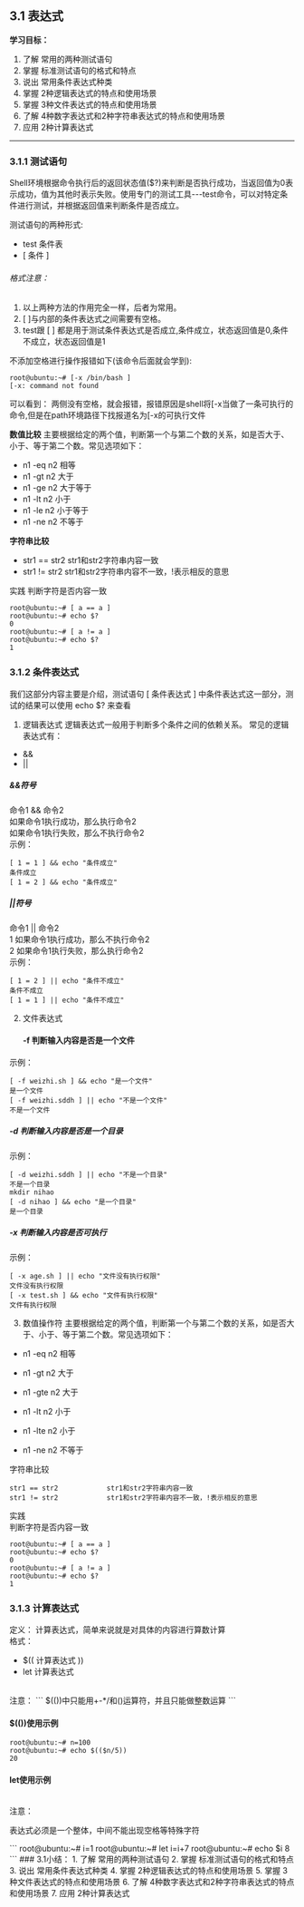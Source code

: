 ## 3.1 表达式
**学习目标：**
1. 了解 常用的两种测试语句
2. 掌握 标准测试语句的格式和特点
3. 说出 常用条件表达式种类
4. 掌握 2种逻辑表达式的特点和使用场景
5. 掌握 3种文件表达式的特点和使用场景
6. 了解 4种数字表达式和2种字符串表达式的特点和使用场景
7. 应用 2种计算表达式
_______________
### 3.1.1 测试语句
Shell环境根据命令执行后的返回状态值($?)来判断是否执行成功，当返回值为0表示成功，值为其他时表示失败。使用专门的测试工具---test命令，可以对特定条件进行测试，并根据返回值来判断条件是否成立。

测试语句的两种形式:
- test 条件表
- [ 条件 ]

###### 格式注意：
1. 以上两种方法的作用完全一样，后者为常用。
2. [ ]与内部的条件表达式之间需要有空格。
3. test跟 [ ] 都是用于测试条件表达式是否成立,条件成立，状态返回值是0,条件不成立，状态返回值是1

不添加空格进行操作报错如下(该命令后面就会学到):
```
root@ubuntu:~# [-x /bin/bash ]
[-x: command not found
```
可以看到：
两侧没有空格，就会报错，报错原因是shell将[-x当做了一条可执行的命令,但是在path环境路径下找报道名为[-x的可执行文件

**数值比较**
主要根据给定的两个值，判断第一个与第二个数的关系，如是否大于、小于、等于第二个数。常见选项如下：
- n1 -eq n2    相等
- n1 -gt n2    大于
- n1 -ge n2    大于等于
- n1 -lt n2    小于
- n1 -le n2    小于等于
- n1 -ne n2    不等于


**字符串比较**
- str1 == str2    str1和str2字符串内容一致
- str1 != str2    str1和str2字符串内容不一致，!表示相反的意思

实践
判断字符是否内容一致
```
root@ubuntu:~# [ a == a ]
root@ubuntu:~# echo $?
0
root@ubuntu:~# [ a != a ]
root@ubuntu:~# echo $?
1
```



### 3.1.2 条件表达式
我们这部分内容主要是介绍，测试语句 [ 条件表达式 ] 中条件表达式这一部分，测试的结果可以使用 echo $? 来查看

1. 逻辑表达式
    逻辑表达式一般用于判断多个条件之间的依赖关系。
常见的逻辑表达式有：
  - &&  
  - ||
##### &&符号
命令1  &&  命令2<br />
如果命令1执行成功，那么执行命令2<br />
如果命令1执行失败，那么不执行命令2<br />
示例：
```
[ 1 = 1 ] && echo "条件成立"
条件成立
[ 1 = 2 ] && echo "条件成立"
```
##### ||符号
命令1 || 命令2<br />
	1 如果命令1执行成功，那么不执行命令2<br />
	2 如果命令1执行失败，那么执行命令2<br />
示例：
```
[ 1 = 2 ] || echo "条件不成立"
条件不成立
[ 1 = 1 ] || echo "条件不成立"
```
2. 文件表达式
	#### -f		判断输入内容是否是一个文件
示例：
```
[ -f weizhi.sh ] && echo "是一个文件"
是一个文件
[ -f weizhi.sddh ] || echo "不是一个文件"
不是一个文件
```
##### -d		判断输入内容是否是一个目录
示例：
```
[ -d weizhi.sddh ] || echo "不是一个目录"
不是一个目录
mkdir nihao
[ -d nihao ] && echo "是一个目录"
是一个目录
```
##### -x		判断输入内容是否可执行
示例：
```
[ -x age.sh ] || echo "文件没有执行权限"
文件没有执行权限
[ -x test.sh ] && echo "文件有执行权限"
文件有执行权限
```
3. 数值操作符
主要根据给定的两个值，判断第一个与第二个数的关系，如是否大于、小于、等于第二个数。常见选项如下：
  - n1 -eq n2             相等

  - n1 -gt n2             大于

  - n1 -gte n2            大于

  - n1 -lt n2             小于

  - n1 -lte n2            小于

  - n1 -ne n2             不等于

  

  字符串比较
```
str1 == str2			str1和str2字符串内容一致
str1 != str2			str1和str2字符串内容不一致，!表示相反的意思
```
实践
<br />
判断字符是否内容一致
```
root@ubuntu:~# [ a == a ]
root@ubuntu:~# echo $?
0
root@ubuntu:~# [ a != a ]
root@ubuntu:~# echo $?
1
```

### 3.1.3 计算表达式
定义：
计算表达式，简单来说就是对具体的内容进行算数计算
<br />
格式：
- $(( 计算表达式 ))
- let 计算表达式
<br />
注意：
```
$(())中只能用+-*/和()运算符，并且只能做整数运算
```

#### $(())使用示例
```
root@ubuntu:~# n=100
root@ubuntu:~# echo $(($n/5))
20
```
#### let使用示例
<br />
注意：
<br />
<p>表达式必须是一个整体，中间不能出现空格等特殊字符</p>
```
root@ubuntu:~# i=1
root@ubuntu:~# let i=i+7
root@ubuntu:~# echo $i
8
```
### 3.1小结：
1. 了解 常用的两种测试语句
2. 掌握 标准测试语句的格式和特点
3. 说出 常用条件表达式种类
4. 掌握 2种逻辑表达式的特点和使用场景
5. 掌握 3种文件表达式的特点和使用场景
6. 了解 4种数字表达式和2种字符串表达式的特点和使用场景
7. 应用 2种计算表达式
